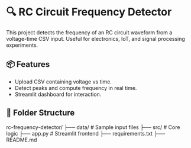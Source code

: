 # 🔍 RC Circuit Frequency Detector

This project detects the frequency of an RC circuit waveform from a voltage-time CSV input. Useful for electronics, IoT, and signal processing experiments.

## 📦 Features
- Upload CSV containing voltage vs time.
- Detect peaks and compute frequency in real time.
- Streamlit dashboard for interaction.

## 📁 Folder Structure
rc-frequency-detector/
├── data/ # Sample input files
├── src/ # Core logic
├── app.py # Streamlit frontend
├── requirements.txt
├── README.md
